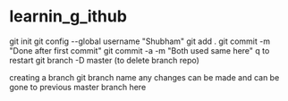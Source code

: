 # learnin_g_ithub
git init 
git config --global username "Shubham"
git add .
git commit -m "Done after first commit"
git commit -a -m "Both used same here"
q to restart
git branch -D master (to delete branch repo)

creating a branch 
git branch name
any changes can be made and can be gone to previous master branch here 